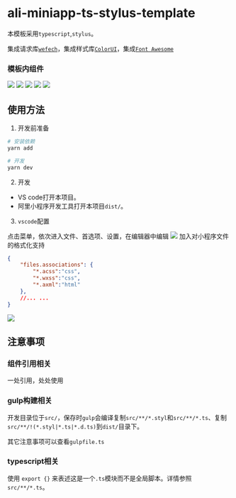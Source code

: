 # ali-miniapp-ts-stylus-template

本模板采用`typescript`,`stylus`。

集成请求库[`wefech`](https://github.com/jonnyshao/wefetch)，集成样式库[`ColorUI`](https://github.com/weilanwl/ColorUI)，集成[`Font Awesome`](https://github.com/FortAwesome/Font-Awesome)

### 模板内组件

![](./photos/1.png)
![](./photos/2.png)
![](./photos/3.png)
![](./photos/4.png)
![](./photos/5.png)


## 使用方法

1. 开发前准备

```bash
# 安装依赖
yarn add

# 开发
yarn dev
```

2. 开发

  * VS code打开本项目。
  * 阿里小程序开发工具打开本项目`dist/`。

3. `vscode`配置

点击菜单，依次进入文件、首选项、设置，在编辑器中编辑
![](./photos/set1.png)
加入对小程序文件的格式化支持
```json
{
    "files.associations": {
        "*.acss":"css",
        "*.wxss":"css",
        "*.axml":"html"
    },
    //... ...
}
```
![](./photos/set2.png)


## 注意事项

### 组件引用相关

一处引用，处处使用

### gulp构建相关

开发目录位于`src/`，保存时`gulp`会编译复制`src/**/*.styl`和`src/**/*.ts`、复制`src/**/!(*.styl|*.ts|*.d.ts)`到`dist/`目录下。

其它注意事项可以查看`gulpfile.ts`

### typescript相关

使用 `export {}` 来表述这是一个`.ts`模块而不是全局脚本。详情参照`src/**/*.ts`。
